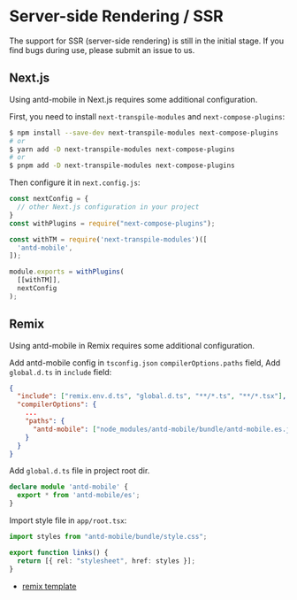 # Server-side Rendering / SSR <Experimental></Experimental>

The support for SSR (server-side rendering) is still in the initial stage. If you find bugs during use, please submit an issue to us.

## Next.js

Using antd-mobile in Next.js requires some additional configuration.

First, you need to install `next-transpile-modules` and `next-compose-plugins`:

```bash
$ npm install --save-dev next-transpile-modules next-compose-plugins
# or
$ yarn add -D next-transpile-modules next-compose-plugins
# or
$ pnpm add -D next-transpile-modules next-compose-plugins
```

Then configure it in `next.config.js`:

```js
const nextConfig = {
  // other Next.js configuration in your project
}
const withPlugins = require("next-compose-plugins");

const withTM = require('next-transpile-modules')([
  'antd-mobile',
]);

module.exports = withPlugins(
  [[withTM]],
  nextConfig
);
```

## Remix

Using antd-mobile in Remix requires some additional configuration.

Add antd-mobile config in `tsconfig.json` `compilerOptions.paths` field, Add `global.d.ts` in `include` field:

```json
{
  "include": ["remix.env.d.ts", "global.d.ts", "**/*.ts", "**/*.tsx"],
  "compilerOptions": {
    ...
    "paths": {
      "antd-mobile": ["node_modules/antd-mobile/bundle/antd-mobile.es.js"]
    }
  }
}
```

Add `global.d.ts` file in project root dir.

```ts
declare module 'antd-mobile' {
  export * from 'antd-mobile/es';
}
```

Import style file in `app/root.tsx`:

```ts
import styles from "antd-mobile/bundle/style.css";

export function links() {
  return [{ rel: "stylesheet", href: styles }];
}
```

- [remix template](https://github.com/3lang3/antd-mobile-template/tree/main/remix)
